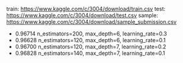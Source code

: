 train: https://www.kaggle.com/c/3004/download/train.csv
test: https://www.kaggle.com/c/3004/download/test.csv
sample: https://www.kaggle.com/c/3004/download/sample_submission.csv

- 0.96714
    n_estimators=200, max_depth=6, learning_rate=0.3
- 0.96628
    n_estimators=120, max_depth=6, learning_rate=0.1
- 0.96700
    n_estimators=120, max_depth=7, learning_rate=0.2
- 0.96828
    n_estimators=140, max_depth=7, learning_rate=0.1
